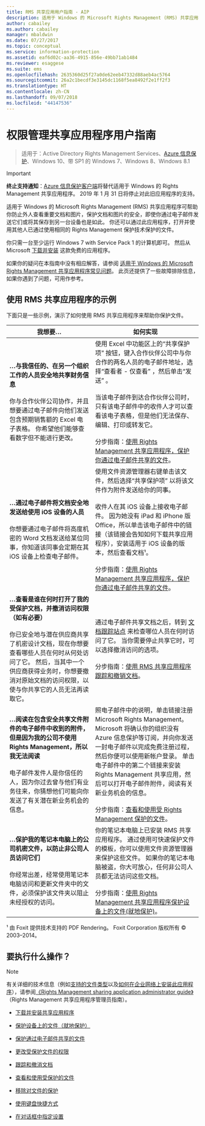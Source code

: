 ```yaml
---
title: RMS 共享应用用户指南 - AIP
description: 适用于 Windows 的 Microsoft Rights Management (RMS) 共享应用程序可帮助你防止外人查看重要文档和图片，保护文档和图片的安全，即使你通过电子邮件发送它们或将其保存到另一台设备也是如此。
author: cabailey
ms.author: cabailey
manager: mbaldwin
ms.date: 07/27/2017
ms.topic: conceptual
ms.service: information-protection
ms.assetid: eaf6d02c-aa36-4915-856e-49bb71ab1484
ms.reviewer: esaggese
ms.suite: ems
ms.openlocfilehash: 2635360d25f27a0de62eeb47332d88aeb4ac5764
ms.sourcegitcommit: 26a2c1becdf3e3145dc1168f5ea8492f2e1ff2f3
ms.translationtype: HT
ms.contentlocale: zh-CN
ms.lasthandoff: 09/07/2018
ms.locfileid: "44147536"
---
```

# <a name="rights-management-sharing-application-user-guide"></a>权限管理共享应用程序用户指南

>适用于：Active Directory Rights Management Services、[Azure 信息保护](https://azure.microsoft.com/pricing/details/information-protection)、Windows 10、带 SP1 的 Windows 7、Windows 8、Windows 8.1

> [!IMPORTANT]
> **终止支持通知**：[Azure 信息保护客户端](aip-client.md)将替代适用于 Windows 的 Rights Management 共享应用程序。 2019 年 1 月 31 日将停止对此旧应用程序的支持。 

适用于 Windows 的 Microsoft Rights Management (RMS) 共享应用程序可帮助你防止外人查看重要文档和图片，保护文档和图片的安全，即使你通过电子邮件发送它们或将其保存到另一台设备也是如此。 你还可以通过此应用程序，打开并使用其他人已通过使用相同的 Rights Management 保护技术保护的文件。

你只需一台至少运行 Windows 7 with Service Pack 1 的计算机即可。 然后从 Microsoft [下载并安装](http://go.microsoft.com/fwlink/?LinkId=303970) 这款免费的应用程序。

如果你的疑问在本指南中没有相应解答，请参阅 [适用于 Windows 的 Microsoft Rights Management 共享应用程序常见问题](http://go.microsoft.com/fwlink/?LinkId=303971)。 此页还提供了一些故障排除信息，如果你遇到了问题，可用作参考。

## <a name="examples-for-using-the-rms-sharing-application"></a>使用 RMS 共享应用程序的示例
下面只是一些示例，演示了如何使用 RMS 共享应用程序来帮助你保护文件。

|我想要…|如何实现|
|----------------|------------------|
|**…与我信任的、在另一个组织工作的人员安全地共享财务信息**<br /><br />你与合作伙伴公司协作，并且想要通过电子邮件向他们发送包含预期销售额的 Excel 电子表格。 你希望他们能够查看数字但不能进行更改。|使用 Excel 中功能区上的“共享保护项”  按钮，键入合作伙伴公司中与你合作的两名人员的电子邮件地址，选择“查看者 - 仅查看” ，然后单击“发送” 。<br /><br />当该电子邮件到达合作伙伴公司时，只有该电子邮件中的收件人才可以查看该电子表格，但是他们无法保存、编辑、打印或转发它。<br /><br />分步指南：[使用 Rights Management 共享应用程序，保护你通过电子邮件共享的文件](sharing-app-protect-by-email.md)。|
|**…通过电子邮件将文档安全地发送给使用 iOS 设备的人员**<br /><br />你想要通过电子邮件将高度机密的 Word 文档发送给某位同事，你知道该同事会定期在其 iOS 设备上检查电子邮件。|使用文件资源管理器右键单击该文件，然后选择“共享保护项” 以将该文件作为附件发送给你的同事。<br /><br />收件人在其 iOS 设备上接收电子邮件。 因为她没有 iPad 和 iPhone 版 Office，所以单击该电子邮件中的链接（该链接会告知如何下载共享应用程序），安装适用于 iOS 设备的版本，然后查看文档¹。<br /><br />分步指南：[使用 Rights Management 共享应用程序，保护你通过电子邮件共享的文件](sharing-app-protect-by-email.md)。|
|**…查看是谁在何时打开了我的受保护文档，并撤消访问权限（如有必要）**<br /><br />你已安全地与潜在供应商共享了机密设计文档，现在你想要查看哪些人员在何时从何处访问了它。 然后，当其中一个供应商获得业务时，你想要撤消对原始文档的访问权限，以使与你共享它的人员无法再读取它。|通过电子邮件共享文档之后，转到 [文档跟踪站点](http://go.microsoft.com/fwlink/?LinkId=529562) 来检查哪位人员在何时访问了它。 当你需要停止共享它时，可以选择撤消访问的选项。<br /><br />分步指南：[使用 RMS 共享应用程序跟踪和撤销文档](sharing-app-track-revoke.md)。|
|**…阅读在包含安全共享文件附件的电子邮件中收到的附件，但是因为我的公司不使用 Rights Management，所以我无法阅读**<br /><br />电子邮件发件人是你信任的人，因为你过去曾与他们有业务往来，你猜想他们可能向你发送了有关潜在新业务机会的信息。|照电子邮件中的说明，单击链接注册 Microsoft Rights Management。 Microsoft 将确认你的组织没有 Azure 信息保护等订阅，并向你发送一封电子邮件以完成免费注册过程，然后你便可以使用新帐户登录。 单击电子邮件中的第二个链接来安装 Rights Management 共享应用，然后可以打开电子邮件附件，阅读有关新业务机会的信息。<br /><br />分步指南：[查看和使用受 Rights Management 保护的文件](sharing-app-view-use-files.md)。|
|**…保护我的笔记本电脑上的公司机密文件，以防止非公司人员访问它们**<br /><br />你经常出差，经常使用笔记本电脑访问和更新文件夹中的文件，必须保护该文件夹以阻止未经授权的访问。|你的笔记本电脑上已安装 RMS 共享应用程序。 通过使用可快速保护文件的模板，你可以使用文件资源管理器来保护这些文件。 如果你的笔记本电脑被盗，你大可放心，任何非公司人员都无法访问这些文档。<br /><br />分步指南：[使用 Rights Management 共享应用程序保护设备上的文件&#40;就地保护&#41;](sharing-app-protect-in-place.md)。|
¹ 由 Foxit 提供技术支持的 PDF Rendering。 Foxit Corporation 版权所有 © 2003–2014。

## <a name="what-do-you-want-to-do"></a>要执行什么操作？
> [!NOTE]
> 有关详细的技术信息（例如[支持的文件类型](sharing-app-admin-guide-technical.md#supported-file-types-and-file-name-extensions)以及[如何在企业网络上安装此应用程序](sharing-app-admin-guide.md#automatic-deployment-for-the-microsoft-rights-management-sharing-application)），请参阅[《Rights Management sharing application administrator guide》](sharing-app-admin-guide.md)（Rights Management 共享应用程序管理员指南）。

- [下载并安装共享应用程序](install-sharing-app.md)

- [保护设备上的文件（就地保护）](sharing-app-protect-in-place.md)

- [保护通过电子邮件共享的文件](sharing-app-protect-by-email.md)

- [更改受保护文件的权限](sharing-app-reprotect-files.md)

- [跟踪和撤消文档](sharing-app-track-revoke.md)

- [查看和使用受保护的文件](sharing-app-view-use-files.md)

- [移除对文件的保护](sharing-app-remove-protection.md)

- [使用键盘快捷方式](sharing-app-keyboard-shortcuts.md)

- [在对话框中指定设置](sharing-app-dialog-box.md)



